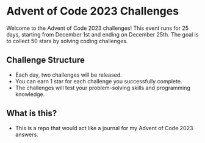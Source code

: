 # Advent of Code 2023 Challenges

Welcome to the Advent of Code 2023 challenges! This event runs for 25 days, starting from December 1st and ending on December 25th. The goal is to collect 50 stars by solving coding challenges.

## Challenge Structure

- Each day, two challenges will be released.
- You can earn 1 star for each challenge you successfully complete.
- The challenges will test your problem-solving skills and programming knowledge.

## What is this?

- This is a repo that would act like a journal for my Advent of Code 2023 answers.

